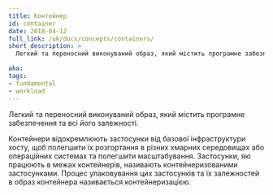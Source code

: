 ```yaml
---
title: Контейнер
id: container
date: 2018-04-12
full_link: /uk/docs/concepts/containers/
short_description: >
  Легкий та переносний виконуваний образ, який містить програмне забезпечення та всі його залежності.

aka: 
tags:
- fundamental
- workload
---
```


Легкий та переносний виконуваний образ, який містить програмне забезпечення та всі його залежності.

<!--more--> 

Контейнери відокремлюють застосунки від базової інфраструктури хосту, щоб полегшити їх розгортання в різних хмарних середовищах або операційних системах та полегшити масштабування. Застосунки, які працюють в межах контейнерів, називають контейнеризованими застосунками. Процес упаковування цих застосунків та їх залежностей в образ контейнера називається контейнеризацією.

